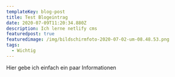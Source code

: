 ```yaml
---
templateKey: blog-post
title: Test Blogeintrag
date: 2020-07-09T11:20:34.880Z
description: Ich lerne netlify cms
featuredpost: true
featuredimage: /img/bildschirmfoto-2020-07-02-um-08.48.53.png
tags:
  - Wichtig
---
```

Hier gebe ich einfach ein paar Informationen